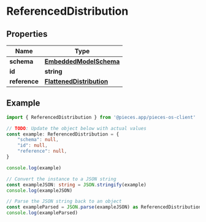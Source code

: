 
# ReferencedDistribution



## Properties

Name | Type
------------ | -------------
**schema** | [**EmbeddedModelSchema**](EmbeddedModelSchema)
**id** | **string**
**reference** | [**FlattenedDistribution**](FlattenedDistribution)

## Example

```typescript
import { ReferencedDistribution } from '@pieces.app/pieces-os-client'

// TODO: Update the object below with actual values
const example: ReferencedDistribution = {
    "schema": null,
    "id": null,
    "reference": null,
}

console.log(example)

// Convert the instance to a JSON string
const exampleJSON: string = JSON.stringify(example)
console.log(exampleJSON)

// Parse the JSON string back to an object
const exampleParsed = JSON.parse(exampleJSON) as ReferencedDistribution
console.log(exampleParsed)
```


